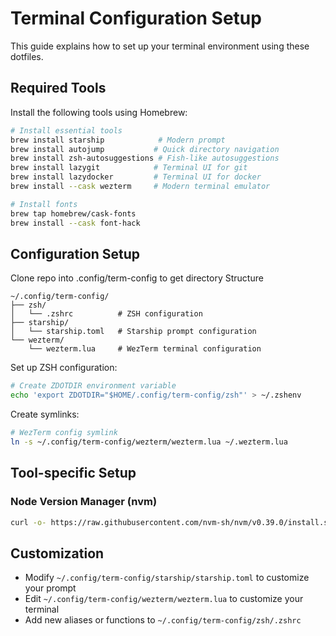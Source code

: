 # Terminal Configuration Setup

This guide explains how to set up your terminal environment using these dotfiles.

## Required Tools

Install the following tools using Homebrew:

```bash
# Install essential tools
brew install starship            # Modern prompt
brew install autojump           # Quick directory navigation
brew install zsh-autosuggestions # Fish-like autosuggestions
brew install lazygit            # Terminal UI for git
brew install lazydocker         # Terminal UI for docker
brew install --cask wezterm     # Modern terminal emulator

# Install fonts
brew tap homebrew/cask-fonts
brew install --cask font-hack 
```

## Configuration Setup

Clone repo into .config/term-config to get directory Structure
```
~/.config/term-config/
├── zsh/
│   └── .zshrc          # ZSH configuration
├── starship/
│   └── starship.toml   # Starship prompt configuration
└── wezterm/
    └── wezterm.lua     # WezTerm terminal configuration
```

Set up ZSH configuration:
```bash
# Create ZDOTDIR environment variable
echo 'export ZDOTDIR="$HOME/.config/term-config/zsh"' > ~/.zshenv
```

Create symlinks:
```bash
# WezTerm config symlink
ln -s ~/.config/term-config/wezterm/wezterm.lua ~/.wezterm.lua
```

## Tool-specific Setup

### Node Version Manager (nvm)
```bash
curl -o- https://raw.githubusercontent.com/nvm-sh/nvm/v0.39.0/install.sh | bash
```

## Customization

- Modify `~/.config/term-config/starship/starship.toml` to customize your prompt
- Edit `~/.config/term-config/wezterm/wezterm.lua` to customize your terminal
- Add new aliases or functions to `~/.config/term-config/zsh/.zshrc`
